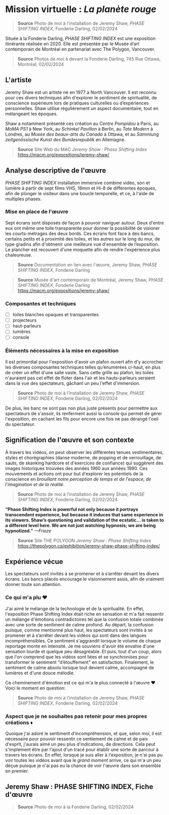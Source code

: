 # Mission virtuelle : *La planète rouge*

> **Source** Photo de moi à l'installation de Jeremy Shaw, *PHASE SHIFTING INDEX*, Fonderie Darling, 02/02/2024

Située à la Fonderie Darling, *PHASE SHIFTING INDEX* est une exposition itinérante réalisée en 2020. Elle est présentée par le Musée d’art contemporain de Montréal en partenariat avec The Polygon, Vancouver.

> **Source** Photos de moi à devant la Fonderie Darling, 745 Rue Ottawa, Montréal, 02/02/2024

## L'artiste
Jeremy Shaw est un artiste né en 1977 à North Vancouver. Il est reconnu pour ces divers techniques afin d'explorer le sentiment de spiritualité, de conscience supérieure lors de pratiques culturelles ou d’expériences personnelles. Shaw utilise régulièrement un aspect documentaire, tout en mélangeant les époques.

Shaw a notamment présenté ces création au *Centre Pompidou* à Paris, au *MoMA PS1* à New York, au *Schinkel Pavillon* à Berlin, au *Tate Modern* à Londres, au *Musée des beaux-arts du Canada* à Ottawa, et au *Sammlung zeitgenössische Kunst des Bundesrepublik* en Allemagne.

> **Source** Site Web du MAC *Jeremy Shaw : Phase Shifting Index* <https://macm.org/expositions/jeremy-shaw/>

## Analyse descriptive de l'œuvre 
*PHASE SHIFTING INDEX* installation immersive combine vidéo, son et lumière à partir de sept films VHS, 16mm et Hi-8 de différentes époques, afin de plonger le visiteur dans une boucle temporelle, et ce, à l'aide de multiples phases.
### Mise en place de l'œuvre
Sept écrans sont disposés de façon à pouvoir naviguer autour. Deux d'entre eux ont même une toile transparente pour donner la possibilité de visioner les courts-métrages des deux bords. Ces écrans font face à des bancs, certains petits et à proximité des toiles, et les autres sur le long du mur, de type gradins afin d'obtnenir une meilleure vue d'ensemble de l’exposition. Le plancher est recouvert d'une moquette afin de rendre l'expérience plus chaleureuse.


> **Source** Documentation en lien avec l'œuvre, Jeremy Shaw, *PHASE SHIFTING INDEX*, Fonderie Darling


> **Source** Musée d'art contemporain de Montréal, Jeremy Shaw, *PHASE SHIFTING INDEX*, Fonderie Darling <https://macm.org/expositions/jeremy-shaw/>

### Composantes et techniques
- [ ] toiles blanches opaques et transparentes
- [ ] projecteurs
- [ ] haut-parleurs
- [ ] lumières
- [ ] console

### Éléments nécessaires à la mise en exposition
Il est primordial pour l'exposition d'avoir un plafon ouvert afin d'y accrocher les diverses composantes techniques telles qu’énumérées ci-haut, en plus de créer un effet d'une salle vaste. Sans cette grille au plafon, les toiles n'auraient pas cet effet de floter dans l'air et les hauts-parleurs seraient dans la vue des spectateurs, gâchant un peu l'effet d'immersion.


> **Source** Photo de moi à l'installation de Jeremy Shaw, *PHASE SHIFTING INDEX*, Fonderie Darling, 02/02/2024

De plus, les banc ne sont pas non plus juste présents pour permettre aux spectateurs de s'assoir, ils renferment aussi la console qui permet de gérer l'exposition, en cachant les fils pour encore une fois ne pas dérangé l'oeil du spectateur.

## Signification de l'œuvre et son contexte

À travers les vidéos, on peut observer les différentes tenues vestimentaires, styles et chorégraphies (danse moderne, de popping et de verrouillage, de sauts, de skanking hardcore et d'exercices de confiance) qui suggèrent des images historiques trouvées des années 1960 aux années 1990. Ces mouvements et actions ont pour but d'explorer les potentiels de la conscience en *brouillant notre perception de temps et de l'espace, de l’imagination et de la réalité*.


> **Source** Photo de moi à l'installation de Jeremy Shaw, *PHASE SHIFTING INDEX*, Fonderie Darling, 02/02/2024

**“Phase Shifting Index is powerful not only because it portrays transcendent experience, but because it induces that same experience in its viewers. Shaw’s questioning and validation of the ecstatic… is taken to a different level here. We are not just watching hypnosis; we are being hypnotized.”** *—Frieze*

> **Source** Site THE POLYGON *Jeremy Shaw : Phase Shifting Index* <https://thepolygon.ca/exhibition/jeremy-shaw-phase-shifting-index/>

## Expérience vécue
Les spectateurs sont invités à se promener et à s’arrêter devant les divers écrans. Les bancs placés encourage le visionnement assis, afin de vraiment donner toute son attention.

### Ce qui m'a plu ♥
J'ai aimé le mélange de la technologie et de la spiritualité. En effet, l'exposition Phase Shifting Index était riche en sensation et m'a fait ressentir un mélange d'émotions contradictoires tel que la confusion totale combinée avec une sorte de sentiment de calme profond. Au départ, la confusion puisque, comme mentionné plus haut, les spectateurs sont invités à se promener et à s’arrêter devant les vidéos qui sont dans des langues incompréhensibles. Ce sentiment s'aggrandit lorsque le volume de chaque reportage monte en intensité. Je me souviens d'avoir été envahie d'une sensation lourde et quelque peu désagréable. Et puis, tout d'un coup, alors que l'on comprend que les vidéos sont liées et se synchronises pour transformer le sentiment "d’étouffement" en satisfaction. Finalement, le sentiment de calme absolu lorsque tout devient calme, accompagné de lumières et d'une douce mélodie. 

Ce cheminement d'émotion est ce qui m'a le plus connecté à l'œuvre ♥ . Voici le moment en question:

> **Source** Photo de moi à l'installation de Jeremy Shaw, *PHASE SHIFTING INDEX*, Fonderie Darling, 02/02/2024

### Aspect que je ne souhaites pas retenir pour mes propres créations ♦
Quoique j'ai adoré le sentiment d’incompréhension, et que, selon moi, il est nécessaire pour pouvoir ressentir ce sentiement de calme et de paix d'esprit, j'aurais aimé un peu plus d'indications, de directions. Cela peut s'implement être par l'ajout d'un tracé pour établir une sorte de parcour à travers les écrans. En effet, lorsque je suis aller à l'exposition, je n'ai pas pu voir toutes les vidéos avant que le *grand moment* arrive, ce qui m'a un peu déçue puisque je n'ai pas eu la chance de voir l'œuvre dans son ensemble en premier.

## Jeremy Shaw : PHASE SHIFTING INDEX, Fiche d'œuvre


> **Source** Photo de moi à la Fonderie Darling, 02/02/2024
